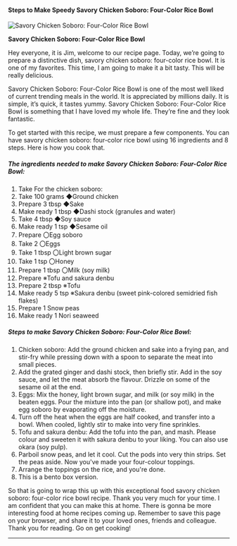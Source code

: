             

#### Steps to Make Speedy Savory Chicken Soboro: Four-Color Rice Bowl

![Savory Chicken Soboro: Four-Color Rice Bowl](https://img-global.cpcdn.com/recipes/6034751715540992/751x532cq70/savory-chicken-soboro-four-color-rice-bowl-recipe-main-photo.jpg)

**Savory Chicken Soboro: Four-Color Rice Bowl**

Hey everyone, it is Jim, welcome to our recipe page. Today, we’re going to prepare a distinctive dish, savory chicken soboro: four-color rice bowl. It is one of my favorites. This time, I am going to make it a bit tasty. This will be really delicious.

Savory Chicken Soboro: Four-Color Rice Bowl is one of the most well liked of current trending meals in the world. It is appreciated by millions daily. It is simple, it’s quick, it tastes yummy. Savory Chicken Soboro: Four-Color Rice Bowl is something that I have loved my whole life. They’re fine and they look fantastic.

To get started with this recipe, we must prepare a few components. You can have savory chicken soboro: four-color rice bowl using 16 ingredients and 8 steps. Here is how you cook that.

##### The ingredients needed to make Savory Chicken Soboro: Four-Color Rice Bowl:

1.  Take For the chicken soboro:
2.  Take 100 grams ◆Ground chicken
3.  Prepare 3 tbsp ◆Sake
4.  Make ready 1 tbsp ◆Dashi stock (granules and water)
5.  Take 4 tbsp ◆Soy sauce
6.  Make ready 1 tsp ◆Sesame oil
7.  Prepare 〇Egg soboro
8.  Take 2 〇Eggs
9.  Take 1 tbsp 〇Light brown sugar
10.  Take 1 tsp 〇Honey
11.  Prepare 1 tbsp 〇Milk (soy milk)
12.  Prepare ※Tofu and sakura denbu
13.  Prepare 2 tbsp ※Tofu
14.  Make ready 5 tsp ※Sakura denbu (sweet pink-colored semidried fish flakes)
15.  Prepare 1 Snow peas
16.  Make ready 1 Nori seaweed

##### Steps to make Savory Chicken Soboro: Four-Color Rice Bowl:

1.  Chicken soboro: Add the ground chicken and sake into a frying pan, and stir-fry while pressing down with a spoon to separate the meat into small pieces.
2.  Add the grated ginger and dashi stock, then briefly stir. Add in the soy sauce, and let the meat absorb the flavour. Drizzle on some of the sesame oil at the end.
3.  Eggs: Mix the honey, light brown sugar, and milk (or soy milk) in the beaten eggs. Pour the mixture into the pan (or shallow pot), and make egg soboro by evaporating off the moisture.
4.  Turn off the heat when the eggs are half cooked, and transfer into a bowl. When cooled, lightly stir to make into very fine sprinkles.
5.  Tofu and sakura denbu: Add the tofu into the pan, and mash. Please colour and sweeten it with sakura denbu to your liking. You can also use okara (soy pulp).
6.  Parboil snow peas, and let it cool. Cut the pods into very thin strips. Set the peas aside. Now you've made your four-colour toppings.
7.  Arrange the toppings on the rice, and you're done.
8.  This is a bento box version.

So that is going to wrap this up with this exceptional food savory chicken soboro: four-color rice bowl recipe. Thank you very much for your time. I am confident that you can make this at home. There is gonna be more interesting food at home recipes coming up. Remember to save this page on your browser, and share it to your loved ones, friends and colleague. Thank you for reading. Go on get cooking!

* * *